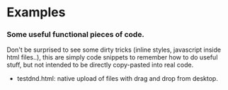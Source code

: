Examples
========

### Some useful functional pieces of code. ###

Don't be surprised to see some dirty tricks (inline styles, javascript inside html files..), this are simply code snippets to remember how to do useful stuff, but not intended to be directly copy-pasted into real code.

+ testdnd.html: native upload of files with drag and drop from desktop.
